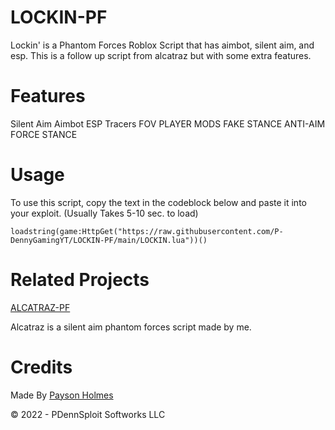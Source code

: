 # LOCKIN-PF
Lockin' is a Phantom Forces Roblox Script that has aimbot, silent aim, and esp. This is a follow up script from alcatraz but with some extra features.

# Features

Silent Aim
Aimbot
ESP
Tracers
FOV
PLAYER MODS
FAKE STANCE
ANTI-AIM
FORCE STANCE

# Usage

To use this script, copy the text in the codeblock below and paste it into your exploit. (Usually Takes 5-10 sec. to load)

``` loadstring(game:HttpGet("https://raw.githubusercontent.com/P-DennyGamingYT/LOCKIN-PF/main/LOCKIN.lua"))() ```

# Related Projects

[ALCATRAZ-PF](https://github.com/P-DennyGamingYT/)

Alcatraz is a silent aim phantom forces script made by me.

# Credits

Made By [Payson Holmes](https://github.com/P-DennyGamingYT/)

&copy; 2022 - PDennSploit Softworks LLC
